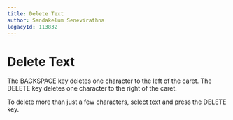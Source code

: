 ```yaml
---
title: Delete Text
author: Sandakelum Senevirathna
legacyId: 113832
---
```

# Delete Text
The BACKSPACE key deletes one character to the left of the caret. The DELETE key deletes one character to the right of the caret.

To delete more than just a few characters, [select text](select-text.md) and press the DELETE key.